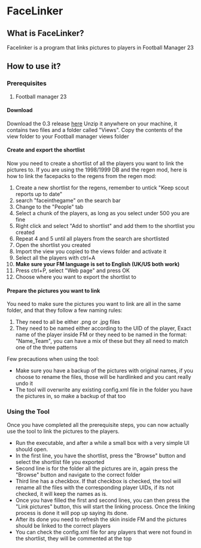 # FaceLinker

## What is FaceLinker?

Facelinker is a program that links pictures to players in Football Manager 23

## How to use it?

### Prerequisites
1. Football manager 23

#### Download
Download the 0.3 release [here](https://github.com/loiveli/FacepackLinker/releases/tag/0.3)
Unzip it anywhere on your machine, it contains two files and a folder called "Views". Copy the contents of the view folder to your Football manager views folder

#### Create and export the shortlist
Now you need to create a shortlist of all the players you want to link the pictures to. 
If you are using the 1998/1999 DB and the regen mod, here is how to link the facepacks to the regens from the regen mod:
1. Create a new shortlist for the regens, remember to untick "Keep scout reports up to date"
2. search "faceinthegame" on the search bar
3. Change to the "People" tab
4. Select a chunk of the players, as long as you select under 500 you are fine
5. Right click and select "Add to shortlist" and add them to the shortlist you created
6. Repeat 4 and 5 until all players from the search are shortlisted
7. Open the shortlist you created
8. Import the view you copied to the views folder and activate it
9. Select all the players with ctrl+A
10. **Make sure your FM language is set to English (UK/US both work)** 
11. Press ctrl+P, select "Web page" and press OK 
12. Choose where you want to export the shortlist to

#### Prepare the pictures you want to link
You need to make sure the pictures you want to link are all in the same folder, and that they follow a few naming rules:
1. They need to all be either .png or .jpg files
2. They need to be named either according to the UID of the player, Exact name of the player inside FM or they need to be named in the format: "Name_Team", you can have a mix of these but they all need to match one of the three patterns

Few precautions when using the tool: 
- Make sure you have a backup of the pictures with original names, if you choose to rename the files, those will be hardlinked and you cant really undo it
- The tool will overwrite any existing config.xml file in the folder you have the pictures in, so make a backup of that too

### Using the Tool
Once you have completed all the prerequisite steps, you can now actually use the tool to link the pictures to the players.
- Run the executable, and after a while a small box with a very simple UI should open.
- In the first line, you have the shortlist, press the "Browse" button and select the shortlist file you exported
- Second line is for the folder all the pictures are in, again press the "Browse" button and navigate to the correct folder
- Third line has a checkbox. If that checkbox is checked, the tool will rename all the files with the corresponding player UIDs, if its not checked, it will keep the names as is.
- Once you have filled the first and second lines, you can then press the "Link pictures" button, this will start the linking process. Once the linking process is done it will pop up saying its done.
- After its done you need to refresh the skin inside FM and the pictures should be linked to the correct players
- You can check the config.xml file for any players that were not found in the shortlist, they will be commented at the top
